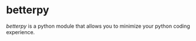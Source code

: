 # betterpy

*betterpy* is a python module that allows you to minimize your python coding experience.

